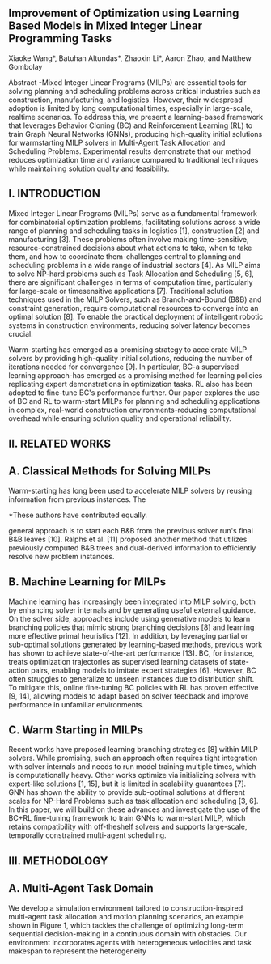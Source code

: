## Improvement of Optimization using Learning Based Models in Mixed Integer Linear Programming Tasks

Xiaoke Wang*, Batuhan Altundas*, Zhaoxin Li*, Aaron Zhao, and Matthew Gombolay

Abstract -Mixed Integer Linear Programs (MILPs) are essential tools for solving planning and scheduling problems across critical industries such as construction, manufacturing, and logistics. However, their widespread adoption is limited by long computational times, especially in large-scale, realtime scenarios. To address this, we present a learning-based framework that leverages Behavior Cloning (BC) and Reinforcement Learning (RL) to train Graph Neural Networks (GNNs), producing high-quality initial solutions for warmstarting MILP solvers in Multi-Agent Task Allocation and Scheduling Problems. Experimental results demonstrate that our method reduces optimization time and variance compared to traditional techniques while maintaining solution quality and feasibility.

## I. INTRODUCTION

Mixed Integer Linear Programs (MILPs) serve as a fundamental framework for combinatorial optimization problems, facilitating solutions across a wide range of planning and scheduling tasks in logistics [1], construction [2] and manufacturing [3]. These problems often involve making time-sensitive, resource-constrained decisions about what actions to take, when to take them, and how to coordinate them-challenges central to planning and scheduling problems in a wide range of industrial sectors [4]. As MILP aims to solve NP-hard problems such as Task Allocation and Scheduling [5, 6], there are significant challenges in terms of computation time, particularly for large-scale or timesensitive applications [7]. Traditional solution techniques used in the MILP Solvers, such as Branch-and-Bound (B&amp;B) and constraint generation, require computational resources to converge into an optimal solution [8]. To enable the practical deployment of intelligent robotic systems in construction environments, reducing solver latency becomes crucial.

Warm-starting has emerged as a promising strategy to accelerate MILP solvers by providing high-quality initial solutions, reducing the number of iterations needed for convergence [9]. In particular, BC-a supervised learning approach-has emerged as a promising method for learning policies replicating expert demonstrations in optimization tasks. RL also has been adopted to fine-tune BC's performance further. Our paper explores the use of BC and RL to warm-start MILPs for planning and scheduling applications in complex, real-world construction environments-reducing computational overhead while ensuring solution quality and operational reliability.

## II. RELATED WORKS

## A. Classical Methods for Solving MILPs

Warm-starting has long been used to accelerate MILP solvers by reusing information from previous instances. The

*These authors have contributed equally.

general approach is to start each B&amp;B from the previous solver run's final B&amp;B leaves [10]. Ralphs et al. [11] proposed another method that utilizes previously computed B&amp;B trees and dual-derived information to efficiently resolve new problem instances.

## B. Machine Learning for MILPs

Machine learning has increasingly been integrated into MILP solving, both by enhancing solver internals and by generating useful external guidance. On the solver side, approaches include using generative models to learn branching policies that mimic strong branching decisions [8] and learning more effective primal heuristics [12]. In addition, by leveraging partial or sub-optimal solutions generated by learning-based methods, previous work has shown to achieve state-of-the-art performance [13]. BC, for instance, treats optimization trajectories as supervised learning datasets of state-action pairs, enabling models to imitate expert strategies [6]. However, BC often struggles to generalize to unseen instances due to distribution shift. To mitigate this, online fine-tuning BC policies with RL has proven effective [9, 14], allowing models to adapt based on solver feedback and improve performance in unfamiliar environments.

## C. Warm Starting in MILPs

Recent works have proposed learning branching strategies [8] within MILP solvers. While promising, such an approach often requires tight integration with solver internals and needs to run model training multiple times, which is computationally heavy. Other works optimize via initializing solvers with expert-like solutions [1, 15], but it is limited in scalability guarantees [7]. GNN has shown the ability to provide sub-optimal solutions at different scales for NP-Hard Problems such as task allocation and scheduling [3, 6]. In this paper, we will build on these advances and investigate the use of the BC+RL fine-tuning framework to train GNNs to warm-start MILP, which retains compatibility with off-theshelf solvers and supports large-scale, temporally constrained multi-agent scheduling.

## III. METHODOLOGY

## A. Multi-Agent Task Domain

We develop a simulation environment tailored to construction-inspired multi-agent task allocation and motion planning scenarios, an example shown in Figure 1, which tackles the challenge of optimizing long-term sequential decision-making in a continuous domain with obstacles. Our environment incorporates agents with heterogeneous velocities and task makespan to represent the heterogeneity